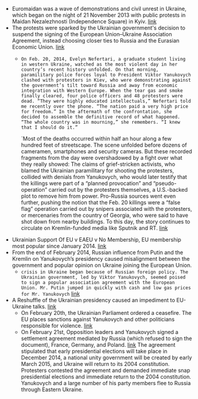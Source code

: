 - Euromaidan was a wave of demonstrations and civil unrest in Ukraine, which began on the night of 21 November 2013 with public protests in Maidan Nezalezhnosti (Independence Square) in Kyiv. [link](https://www.bbc.co.uk/news/world-europe-25905031)
- The protests were sparked by the Ukrainian government's decision to suspend the signing of the European Union–Ukraine Association Agreement, instead choosing closer ties to Russia and the Eurasian Economic Union. [link](https://www.kyivpost.com/article/content/euromaidan/euromaidan-rallies-in-ukraine-nov-21-23-coverage-332423.html)
    - `On Feb. 20, 2014, Evelyn Nefertari, a graduate student living in western Ukraine, watched as the most violent day in her country’s recent history unfolded. On that morning, paramilitary police forces loyal to President Viktor Yanukovych clashed with protesters in Kiev, who were demonstrating against the government’s tilt toward Russia and away from economic integration with Western Europe. When the tear gas and smoke finally cleared, four police officers and 48 protesters were dead. “They were highly educated intellectuals,” Nefertari told me recently over the phone. “The nation paid a very high price for freedom.” In the aftermath of the confrontation, she decided to assemble the definitive record of what happened. “The whole country was in mourning,” she remembers. “I knew that I should do it.”`
      
      `Most of the deaths occurred within half an hour along a few hundred feet of streetscape. The scene unfolded before dozens of cameramen, smartphones and security cameras. But these recorded fragments from the day were overshadowed by a fight over what they really showed: The claims of grief-stricken activists, who blamed the Ukrainian paramilitary for shooting the protesters, collided with denials from Yanukovych, who would later testify that the killings were part of a “planned provocation” and “pseudo-operation” carried out by the protesters themselves, a U.S.-backed plot to remove him from power. Pro-Russia sources went even further, pushing the notion that the Feb. 20 killings were a “false flag” operation carried out by snipers associated with the protesters, or mercenaries from the country of Georgia, who were said to have shot down from nearby buildings. To this day, the story continues to circulate on Kremlin-funded media like Sputnik and RT. [link](https://www.nytimes.com/2018/05/30/magazine/ukraine-protest-video.html)
- Ukrainian Support Of EU v EAEU v No Membership, EU membership most popular since January 2014. [link](https://en.wikipedia.org/wiki/Ukraine%E2%80%93European_Union_relations#:~:text=support%20in%20ukraine%20for%20european%20union%20and%20eurasian%20customs%20union%20or%20eurasian%20economic%20union%20membership)
- From the end of February 2014, Russian influence from Putin and the Kremlin on Yanukovych’s presidency caused misalignment between the government and popular opinion on Ukraine joining the European Union.
    - `crisis in Ukraine began because of Russian foreign policy. The Ukrainian government, led by Viktor Yanukovych, seemed poised to sign a popular association agreement with the European Union. Mr. Putin jumped in quickly with cash and low gas prices for Mr. Yanukovych` [link](https://www.nytimes.com/2014/02/04/opinion/dont-let-putin-grab-ukraine.html)
- A Reshuffle of the Ukrainian presidency caused an impediment to EU-Ukraine talks. [link](https://www.rand.org/pubs/research_reports/RR1498.html)
    - On February 20th, the Ukrainian Parliament ordered a ceasefire. The EU places sanctions against Yanukovych and other politicians responsible for violence. [link](http://www.pravda.com.ua/news/2014/02/20/7015330/)
    - On February 21st, Opposition leaders and Yanukovych signed a settlement agreement mediated by Russia (which refused to sign the document), France, Germany, and Poland. [link](https://www.theguardian.com/world/2014/feb/21/agreement-on-the-settlement-of-crisis-in-ukraine-full-text) The agreement stipulated that early presidential elections will take place in December 2014, a national unity government will be created by early March 2015, and Ukraine will return to its 2004 constitution. Protesters contested the agreement and demanded immediate snap presidential elections and immediate return to the 2004 constitution. Yanukovych and a large number of his party members flee to Russia through Eastern Ukraine.